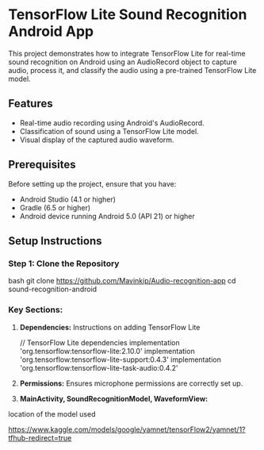 # TensorFlow Lite Sound Recognition Android App

This project demonstrates how to integrate TensorFlow Lite for real-time sound recognition on Android using an AudioRecord object to capture audio, process it, and classify the audio using a pre-trained TensorFlow Lite model.

## Features
- Real-time audio recording using Android's AudioRecord.
- Classification of sound using a TensorFlow Lite model.
- Visual display of the captured audio waveform.

## Prerequisites

Before setting up the project, ensure that you have:
- Android Studio (4.1 or higher)
- Gradle (6.5 or higher)
- Android device running Android 5.0 (API 21) or higher

## Setup Instructions

### Step 1: Clone the Repository

bash
git clone https://github.com/Mavinkip/Audio-recognition-app
cd sound-recognition-android


### Key Sections:
1. **Dependencies:** Instructions on adding TensorFlow Lite

   // TensorFlow Lite dependencies
    implementation 'org.tensorflow:tensorflow-lite:2.10.0'
    implementation 'org.tensorflow:tensorflow-lite-support:0.4.3'
    implementation 'org.tensorflow:tensorflow-lite-task-audio:0.4.2'


2. **Permissions:** Ensures microphone permissions are correctly set up.
3. **MainActivity, SoundRecognitionModel, WaveformView:**

location of the model used 

https://www.kaggle.com/models/google/yamnet/tensorFlow2/yamnet/1?tfhub-redirect=true

